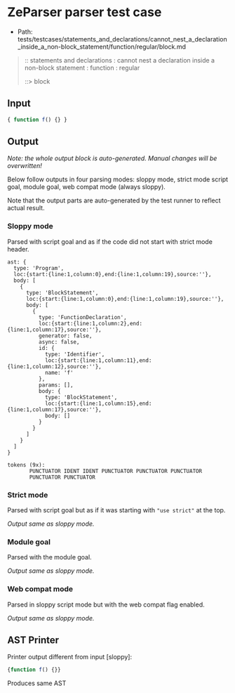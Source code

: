 # ZeParser parser test case

- Path: tests/testcases/statements_and_declarations/cannot_nest_a_declaration_inside_a_non-block_statement/function/regular/block.md

> :: statements and declarations : cannot nest a declaration inside a non-block statement : function : regular
>
> ::> block

## Input

`````js
{ function f() {} }
`````

## Output

_Note: the whole output block is auto-generated. Manual changes will be overwritten!_

Below follow outputs in four parsing modes: sloppy mode, strict mode script goal, module goal, web compat mode (always sloppy).

Note that the output parts are auto-generated by the test runner to reflect actual result.

### Sloppy mode

Parsed with script goal and as if the code did not start with strict mode header.

`````
ast: {
  type: 'Program',
  loc:{start:{line:1,column:0},end:{line:1,column:19},source:''},
  body: [
    {
      type: 'BlockStatement',
      loc:{start:{line:1,column:0},end:{line:1,column:19},source:''},
      body: [
        {
          type: 'FunctionDeclaration',
          loc:{start:{line:1,column:2},end:{line:1,column:17},source:''},
          generator: false,
          async: false,
          id: {
            type: 'Identifier',
            loc:{start:{line:1,column:11},end:{line:1,column:12},source:''},
            name: 'f'
          },
          params: [],
          body: {
            type: 'BlockStatement',
            loc:{start:{line:1,column:15},end:{line:1,column:17},source:''},
            body: []
          }
        }
      ]
    }
  ]
}

tokens (9x):
       PUNCTUATOR IDENT IDENT PUNCTUATOR PUNCTUATOR PUNCTUATOR
       PUNCTUATOR PUNCTUATOR
`````

### Strict mode

Parsed with script goal but as if it was starting with `"use strict"` at the top.

_Output same as sloppy mode._

### Module goal

Parsed with the module goal.

_Output same as sloppy mode._

### Web compat mode

Parsed in sloppy script mode but with the web compat flag enabled.

_Output same as sloppy mode._

## AST Printer

Printer output different from input [sloppy]:

````js
{function f() {}}
````

Produces same AST
